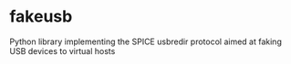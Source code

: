 # fakeusb
Python library implementing the SPICE usbredir protocol aimed at faking USB devices to virtual hosts
